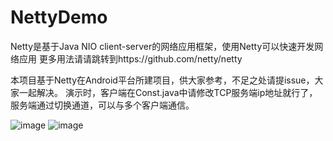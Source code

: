 # NettyDemo

 Netty是基于Java NIO client-server的网络应用框架，使用Netty可以快速开发网络应用
 更多用法请请跳转到https://github.com/netty/netty
 
 本项目基于Netty在Android平台所建项目，供大家参考，不足之处请提issue，大家一起解决。
 演示时，客户端在Const.java中请修改TCP服务端ip地址就行了，服务端通过切换通道，可以与多个客户端通信。

![image](https://github.com/cai784921129/NettyDemo/blob/master/screenshot/clent.gif?raw=true)
![image](https://github.com/cai784921129/NettyDemo/blob/master/screenshot/server.gif?raw=true)

